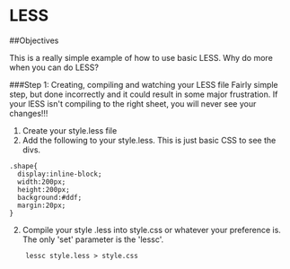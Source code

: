 LESS
====

##Objectives

This is a really simple example of how to use basic LESS. Why do more when you can do LESS?

###Step 1: Creating, compiling and watching your LESS file
Fairly simple step, but done incorrectly and it could result in some major frustration. If your lESS isn't compiling to the right sheet, you will never see your changes!!!
1. Create your style.less file
2. Add the following to your style.less. This is just basic CSS to see the divs.
```less
.shape{
  display:inline-block;
  width:200px;
  height:200px;
  background:#ddf;
  margin:20px;
}
```
2. Compile your style .less into style.css or whatever your preference is. The only 'set' parameter is the 'lessc'.

```shell
    lessc style.less > style.css

```


